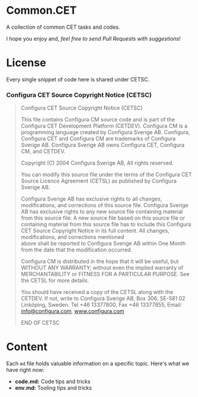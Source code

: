 

# Common.CET
A collection of common CET tasks and codes. 

I hope you enjoy and, *feel free to send Pull Requests with suggestions*!

# License

Every single snippet of code here is shared under CETSC.

### Configura CET Source Copyright Notice (CETSC)

> Configura CET Source Copyright Notice (CETSC)
> 
>    This file contains Configura CM source code and is part of the   
> Configura CET Development Platform (CETDEV). Configura CM    is a
> programming language created by Configura Sverige AB.    Configura,
> Configura CET and Configura CM are trademarks of    Configura Sverige
> AB. Configura Sverige AB owns Configura CET,    Configura CM, and
> CETDEV.
> 
>    Copyright (C) 2004 Configura Sverige AB, All rights reserved.
> 
>    You can modify this source file under the terms of the Configura
> CET    Source Licence Agreement (CETSL) as published by Configura
> Sverige AB.
> 
>    Configura Sverige AB has exclusive rights to all changes,
> modifications,    and corrections of this source file. Configura
> Sverige AB has exclusive    rights to any new source file containing
> material from this source file.    A new source file based on this
> source file or containing material from    this source file has to
> include this Configura CET Source Copyright Notice    in its full
> content. All changes, modifications, and corrections mentioned   
> above shall be reported to Configura Sverige AB within One Month from 
> the date that the modification occurred.
> 
>    Configura CM is distributed in the hope that it will be useful, but
> WITHOUT ANY WARRANTY; without even the implied warranty of   
> MERCHANTABILITY or FITNESS FOR A PARTICULAR PURPOSE.    See the CETSL
> for more details.
> 
>    You should have received a copy of the CETSL along with the CETDEV.
> If not, write to Configura Sverige AB, Box 306, SE-581 02 Linköping,
> Sweden.    Tel +46 13377800, Fax +46 13377855,    Email:
> info@configura.com, www.configura.com
> 
>    END OF CETSC

# Content
 Each `md` file holds valuable information on a specific topic. Here's what we have right now:
 
 - **code.md:** Code tips and tricks
 - **env.md:** Tooling tips and tricks
